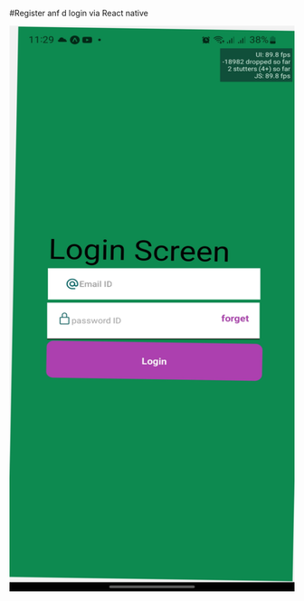 #Register anf d login via React native 

<img src="https://github.com/AlihTamrawe/Regiter/blob/master/assets/ui.jpg" width="600" height="1000">
